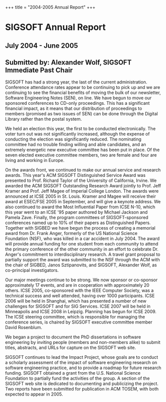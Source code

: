
+++
title = "2004-2005 Annual Report"
+++

# SIGSOFT Annual Report

## July 2004 - June 2005

## Submitted by: Alexander Wolf, SIGSOFT Immediate Past Chair

SIGSOFT has had a strong year, the last of the current administration.
Conference attendance rates appear to be continuing to pick up and we
are continuing to see the financial benefits of moving the bulk of our
newsletter, Software Engineering Notes (SEN), on line. We have begun to
move our sponsored conferences to CD-only proceedings. This has a
significant financial impact, as it means that our distribution of
proceedings to members (promised as two issues of SEN) can be done
through the Digital Library rather than the postal system.

We held an election this year, the first to be conducted electronically.
The voter turn out was not significantly increased, although the expense
of conducting the election was significantly reduced. The nominating
committee had no trouble finding willing and able candidates, and an
extremely energetic new executive committee has been put in place. Of
the seven elected executive committee members, two are female and four
are living and working in Europe.

On the awards front, we continued to make our annual service and
research awards. This year\'s ACM SIGSOFT Distinguished Service Award
was presented to Prof. Richard Taylor of the University of California,
Irvine. We awarded the ACM SIGSOFT Outstanding Research Award jointly to
Prof. Jeff Kramer and Prof. Jeff Magee of Imperial College London. The
awards were announced at ICSE 2005 in St. Louis. Kramer and Magee will
receive their award at ESEC/FSE 2005 in September, and will give a
keynote address. We also continued to award the Most Influential Paper
from ICSE N-10, which this year went to an ICSE \'95 paper authored by
Michael Jackson and Pamela Zave. Finally, the program committees of
SIGSOFT-sponsored conferences named up to 10% of their papers as
Distinguished Papers. Together with SIGBED we have begun the process of
creating a memorial award from Dr. Frank Anger, formerly of the US
National Science Foundation (NSF), who was killed in a car accident in
July 2004. The award will provide annual funding for one student from
each community to attend the primary conference of the other community
in an effort to celebrate Dr. Anger\'s commitment to interdisciplinary
research. A travel grant proposal to partially support the award was
submitted to the NSF through the ACM with the chair of SIGBED, Janos
Sztipanovits, and SIGSOFT, Alexander Wolf, as co-principal
investigators.

Our major meetings continue to be strong. We now sponsor or co-sponsor
approximately 17 events, and are in cooperation with approximately 20
others. ICSE 2005, co-sponsored with the IEEE Computer Society, was a
technical success and well attended, having over 1000 participants. ICSE
2006 will be held in Shanghai, which has presented a number of new
challenges for SIGSOFT and for SIG Services. ICSE 2007 will be held in
Minneapolis and ICSE 2008 in Leipzig. Planning has begun for ICSE 2009.
The ICSE steering committee, which is responsible for managing the
conference series, is chaired by SIGSOFT executive committee member
David Rosenblum.

We began a project to document the PhD dissertations in software
engineering by inviting people (members and non-members alike) to submit
titles, abstracts, and URLs for capture on the SIGSOFT web site.

SIGSOFT continues to lead the Impact Project, whose goals are to conduct
a scholarly assessment of the impact of software engineering research on
software engineering practice, and to provide a roadmap for future
research funding. SIGSOFT obtained a grant from the U.S. National
Science Foundation to partially fund the activities of the group. A
section of the SIGSOFT web site is dedicated to documenting and
publicizing the project. Two reports have been submitted for publication
in ACM TOSEM, with both expected to appear in 2005.

